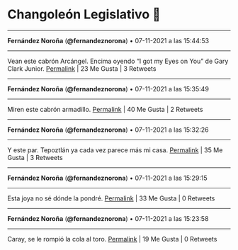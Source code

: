 # Changoleón Legislativo 🙈
*****
**Fernández Noroña** (**@fernandeznorona**) • 07-11-2021 a las 15:44:53
*****
Vean este cabrón Arcángel. Encima oyendo “I got my Eyes on You” de Gary Clark Junior.
[Permalink](https://twitter.com/fernandeznorona/status/1457494295330525185) | 23 Me Gusta | 3 Retweets
*****
**Fernández Noroña** (**@fernandeznorona**) • 07-11-2021 a las 15:35:49
*****
Miren este cabrón armadillo.
[Permalink](https://twitter.com/fernandeznorona/status/1457492013369102336) | 40 Me Gusta | 2 Retweets
*****
**Fernández Noroña** (**@fernandeznorona**) • 07-11-2021 a las 15:32:26
*****
Y este par. Tepoztlán ya cada vez parece más mi casa.
[Permalink](https://twitter.com/fernandeznorona/status/1457491160876781570) | 35 Me Gusta | 3 Retweets
*****
**Fernández Noroña** (**@fernandeznorona**) • 07-11-2021 a las 15:29:15
*****
Esta joya no sé dónde la pondré.
[Permalink](https://twitter.com/fernandeznorona/status/1457490359886311426) | 33 Me Gusta | 0 Retweets
*****
**Fernández Noroña** (**@fernandeznorona**) • 07-11-2021 a las 15:23:58
*****
Caray, se le rompió la cola al toro.
[Permalink](https://twitter.com/fernandeznorona/status/1457489029184643073) | 19 Me Gusta | 0 Retweets